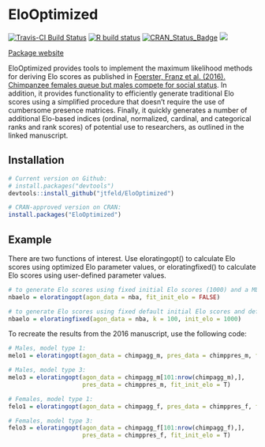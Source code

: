 
<!-- README.md is generated from README.Rmd. Please edit that file -->

# EloOptimized

<!-- badges: start -->

[![Travis-CI Build
Status](https://travis-ci.org/jtfeld/EloOptimized.svg?branch=master)](https://travis-ci.org/jtfeld/EloOptimized)
[![R build
status](https://github.com/jtfeld/EloOptimized/workflows/R-CMD-check/badge.svg)](https://github.com/jtfeld/EloOptimized/actions?workflow=R-CMD-check)
[![CRAN\_Status\_Badge](http://www.r-pkg.org/badges/version/EloOptimized)](https://cran.r-project.org/package=EloOptimized)
[![](https://cranlogs.r-pkg.org/badges/grand-total/EloOptimized)](https://cran.r-project.org/package=EloOptimized)
<!-- badges: end -->

[Package website](https://jtfeld.github.io/EloOptimized/)

EloOptimized provides tools to implement the maximum likelihood methods
for deriving Elo scores as published in [Foerster, Franz et al. (2016).
Chimpanzee females queue but males compete for social
status](https://www.nature.com/articles/srep35404). In addition, it
provides functionality to efficiently generate traditional Elo scores
using a simplified procedure that doesn’t require the use of cumbersome
presence matrices. Finally, it quickly generates a number of additional
Elo-based indices (ordinal, normalized, cardinal, and categorical ranks
and rank scores) of potential use to researchers, as outlined in the
linked manuscript.

## Installation

``` r
# Current version on Github:
# install.packages("devtools")
devtools::install_github("jtfeld/EloOptimized")

# CRAN-approved version on CRAN:
install.packages("EloOptimized")
```

## Example

There are two functions of interest. Use eloratingopt() to calculate Elo
scores using optimized Elo parameter values, or eloratingfixed() to
calculate Elo scores using user-defined parameter values.

``` r
# to generate Elo scores using fixed initial Elo scores (1000) and a ML-fitted value for the K parameter:
nbaelo = eloratingopt(agon_data = nba, fit_init_elo = FALSE)

# to generate Elo scores using fixed default initial Elo scores and default K:
nbaelo = eloratingfixed(agon_data = nba, k = 100, init_elo = 1000)
```

To recreate the results from the 2016 manuscript, use the following
code:

``` r
# Males, model type 1:
melo1 = eloratingopt(agon_data = chimpagg_m, pres_data = chimppres_m, fit_init_elo = F)

# Males, model type 3:
melo3 = eloratingopt(agon_data = chimpagg_m[101:nrow(chimpagg_m),], 
                     pres_data = chimppres_m, fit_init_elo = T)

# Females, model type 1: 
felo1 = eloratingopt(agon_data = chimpagg_f, pres_data = chimppres_f, fit_init_elo = F)

# Females, model type 3:
felo3 = eloratingopt(agon_data = chimpagg_f[101:nrow(chimpagg_f),], 
                     pres_data = chimppres_f, fit_init_elo = T)
```
